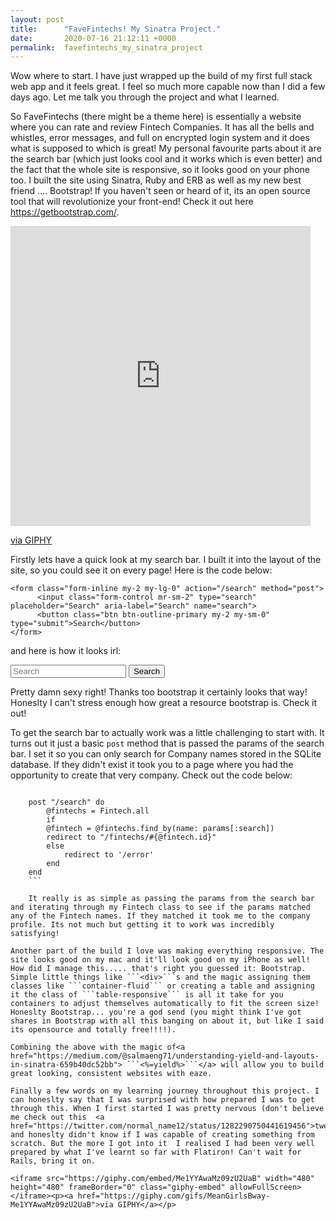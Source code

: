 ```yaml
---
layout: post
title:      "FaveFintechs! My Sinatra Project."
date:       2020-07-16 21:12:11 +0000
permalink:  favefintechs_my_sinatra_project
---
```



Wow where to start. I have just wrapped up the build of my first full stack web app and it feels great. I feel so much more capable now than I did a few days ago. Let me talk you through the project and what I learned.

So FaveFintechs (there might be a theme here) is essentially a website where you can rate and review Fintech Companies. It has all the bells and whistles, error messages, and full on encrypted login system and it does what is supposed to which is great! My personal favourite parts about it are the search bar (which just looks cool and it works which is even better) and the fact that the whole site is responsive, so it looks good on your phone too. I built the site using Sinatra, Ruby and ERB as well as my new best friend .... Bootstrap! If you haven't seen or heard of it, its an open source tool that will revolutionize your front-end! Check it out here https://getbootstrap.com/.

<iframe src="https://giphy.com/embed/l4FGlrnsf6xR3U2EU" width="480" height="480" frameBorder="0" class="giphy-embed" allowFullScreen></iframe><p><a href="https://giphy.com/gifs/csssandbox-changethestory-imaginationbuildspower-l4FGlrnsf6xR3U2EU">via GIPHY</a></p>

Firstly lets have a quick look at my search bar. I built it into the layout of the site, so you could see it on every page! Here is the code below:

```   
<form class="form-inline my-2 my-lg-0" action="/search" method="post">
      <input class="form-control mr-sm-2" type="search" placeholder="Search" aria-label="Search" name="search">
      <button class="btn btn-outline-primary my-2 my-sm-0" type="submit">Search</button>
</form>
```

and here is how it looks irl:

  <form class="form-inline my-2 my-lg-0" action="/search" method="post">
      <input class="form-control mr-sm-2" type="search" placeholder="Search" aria-label="Search" name="search">
      <button class="btn btn-outline-primary my-2 my-sm-0" type="submit">Search</button>
  </form>
	
	
Pretty damn sexy right! Thanks too bootstrap it certainly looks that way! Honeslty I can't stress enough how great a resource bootstrap is. Check it out!
	
To get the search bar to actually work was a little challenging to start with. It turns out it just a basic ```post``` method that is passed the params of the search bar. I set it so you can only search for Company names stored in the SQLite database. If they didn't exist it took you to a page where you had the opportunity to create that very company. Check out the code below:

```

	post "/search" do
		@fintechs = Fintech.all
		if
		@fintech = @fintechs.find_by(name: params[:search])
		redirect to "/fintechs/#{@fintech.id}"
		else
			redirect to '/error'
		end
	end
	```
	
	It really is as simple as passing the params from the search bar and iterating through my Fintech class to see if the params matched any of the Fintech names. If they matched it took me to the company profile. Its not much but getting it to work was incredibly satisfying!
	
Another part of the build I love was making everything responsive. The site looks good on my mac and it'll look good on my iPhone as well! How did I manage this..... that's right you guessed it: Bootstrap. Simple little things like ```<div>```s and the magic assigning them classes like ```container-fluid``` or creating a table and assigning it the class of ```table-responsive``` is all it take for you containers to adjust themselves automatically to fit the screen size! Honeslty Bootstrap... you're a god send (you might think I've got shares in Bootstrap with all this banging on about it, but like I said its opensource and totally free!!!!). 

Combining the above with the magic of<a href="https://medium.com/@salmaeng71/understanding-yield-and-layouts-in-sinatra-659b40dc52bb"> ```<%=yield%>```</a> will allow you to build great looking, consistent websites with eaze.

Finally a few words on my learning journey throughout this project. I can honeslty say that I was surprised with how prepared I was to get through this. When I first started I was pretty nervous (don't believe me check out this  <a href="https://twitter.com/normal_name12/status/1282290750441619456">tweet</a>) and honeslty didn't know if I was capable of creating something from scratch. But the more I got into it  I realised I had been very well prepared by what I've learnt so far with Flatiron! Can't wait for Rails, bring it on.

<iframe src="https://giphy.com/embed/Me1YYAwaMz09zU2UaB" width="480" height="480" frameBorder="0" class="giphy-embed" allowFullScreen></iframe><p><a href="https://giphy.com/gifs/MeanGirlsBway-Me1YYAwaMz09zU2UaB">via GIPHY</a></p>

